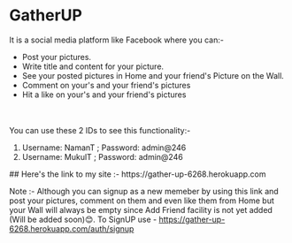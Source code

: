 # GatherUP
It is a social media platform like Facebook where you can:-
<ul>
  <li>Post your pictures.</li>
  <li>Write title and content for your picture.</li>
  <li>See your posted pictures in Home and your friend's Picture on the Wall.</li>
  <li>Comment on your's and your friend's pictures</li>
  <li>Hit a like on your's and your friend's pictures</li>
</ul>
<br><br>
You can use these 2 IDs to see this functionality:-
<ol>
  <li>Username: NamanT ; Password: admin@246</li>
  <li>Username: MukulT ; Password: admin@246</li>
</ol>
## Here's the link to my site :- https://gather-up-6268.herokuapp.com

Note :- Although you can signup as a new memeber by using this link and post your pictures, comment on them and even like them from Home but your Wall will always be empty since Add Friend facility is not yet added (Will be added soon)😊. To SignUP use - https://gather-up-6268.herokuapp.com/auth/signup
    
